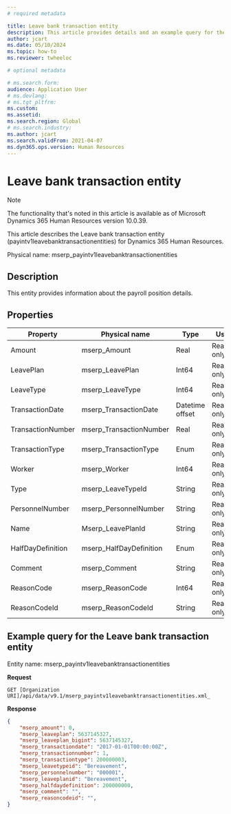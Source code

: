 ```yaml
---
# required metadata

title: Leave bank transaction entity
description: This article provides details and an example query for the Leave bank transaction entity in Microsoft Dynamics 365 Human Resources.
author: jcart
ms.date: 05/10/2024
ms.topic: how-to
ms.reviewer: twheeloc

# optional metadata

# ms.search.form: 
audience: Application User
# ms.devlang: 
# ms.tgt_pltfrm: 
ms.custom: 
ms.assetid: 
ms.search.region: Global
# ms.search.industry: 
ms.author: jcart
ms.search.validFrom: 2021-04-07
ms.dyn365.ops.version: Human Resources
---
```


# Leave bank transaction entity

> [!NOTE]
> The functionality that's noted in this article is available as of Microsoft Dynamics 365 Human Resources version 10.0.39.

This article describes the Leave bank transaction entity (payintv1leavebanktransactionentities) for Dynamics 365 Human Resources.

Physical name: mserp_payintv1leavebanktransactionentities

## Description

This entity provides information about the payroll position details.

## Properties 

| Property | Physical name | Type | Use |
|---|---|---|---|
| Amount | mserp_Amount | Real | Read-only |
| LeavePlan | mserp_LeavePlan | Int64 | Read-only |
| LeaveType | mserp_LeaveType | Int64 | Read-only |
| TransactionDate | mserp_TransactionDate | Datetime offset | Read-only |
| TransactionNumber | mserp_TransactionNumber | Real | Read-only |
| TransactionType | mserp_TransactionType | Enum | Read-only |
| Worker | mserp_Worker | Int64 | Read-only |
| Type | mserp_LeaveTypeId | String | Read-only |
| PersonnelNumber | mserp_PersonnelNumber | String | Read-only |
| Name | Mserp_LeavePlanId | String | Read-only |
| HalfDayDefinition | mserp_HalfDayDefinition | Enum | Read-only |
| Comment | mserp_Comment | String | Read-only |
| ReasonCode | mserp_ReasonCode | Int64 | Read-only |
| ReasonCodeId | mserp_ReasonCodeId | String | Read-only |

## Example query for the Leave bank transaction entity

Entity name: mserp_payintv1leavebanktransactionentities

**Request**

```HTTP
GET [Organization URI]/api/data/v9.1/mserp_payintv1leavebanktransactionentities.xml_
```

**Response**

```JSON
{  
    "mserp_amount": 0,  
    "mserp_leaveplan": 5637145327,  
    "mserp_leaveplan_bigint": 5637145327,  
    "mserp_transactiondate": "2017-01-01T00:00:00Z",  
    "mserp_transactionnumber": 1,  
    "mserp_transactiontype": 200000003,  
    "mserp_leavetypeid": "Bereavement",  
    "mserp_personnelnumber": "000001",  
    "mserp_leaveplanid": "Bereavement",  
    "mserp_halfdaydefinition": 200000000,  
    "mserp_comment": "",  
    "mserp_reasoncodeid": "",  
}
```
